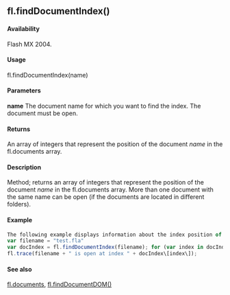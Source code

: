## fl.findDocumentIndex()

#### Availability

Flash MX 2004.

#### Usage

fl.findDocumentIndex(name)

#### Parameters

**name** The document name for which you want to find the index. The document must be open.

#### Returns

An array of integers that represent the position of the document *name* in the fl.documents array.

#### Description

Method; returns an array of integers that represent the position of the document *name* in the fl.documents array. More than one document with the same name can be open (if the documents are located in different folders).

#### Example

```javascript
The following example displays information about the index position of any open files named test.fla in the Output panel:
var filename = "test.fla"
var docIndex = fl.findDocumentIndex(filename); for (var index in docIndex)
fl.trace(filename + " is open at index " + docIndex\[index\]);

```
#### See also

[fl.documents](#_bookmark475), [fl.findDocumentDOM()](#_bookmark482)
